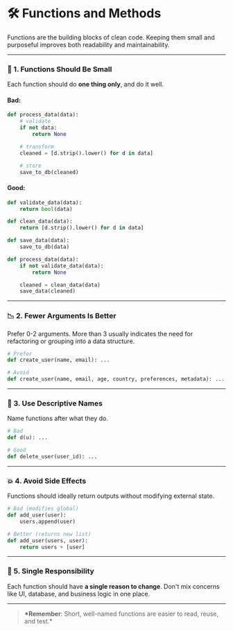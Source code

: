 # 🛠️ Functions and Methods

Functions are the building blocks of clean code. Keeping them small and purposeful improves both readability and maintainability.

---

### 📌 1. Functions Should Be Small

Each function should do **one thing only**, and do it well.

#### Bad:

```python
def process_data(data):
    # validate
    if not data:
        return None

    # transform
    cleaned = [d.strip().lower() for d in data]

    # store
    save_to_db(cleaned)
```

#### Good:

```python
def validate_data(data):
    return bool(data)

def clean_data(data):
    return [d.strip().lower() for d in data]

def save_data(data):
    save_to_db(data)

def process_data(data):
    if not validate_data(data):
        return None

    cleaned = clean_data(data)
    save_data(cleaned)
```

---

### 📉 2. Fewer Arguments Is Better

Prefer 0-2 arguments. More than 3 usually indicates the need for refactoring or grouping into a data structure.

```python
# Prefer
def create_user(name, email): ...

# Avoid
def create_user(name, email, age, country, preferences, metadata): ...
```

---

### 🧪 3. Use Descriptive Names

Name functions after what they do.

```python
# Bad
def d(u): ...

# Good
def delete_user(user_id): ...
```

---

### 💥 4. Avoid Side Effects

Functions should ideally return outputs without modifying external state.

```python
# Bad (modifies global)
def add_user(user):
    users.append(user)

# Better (returns new list)
def add_user(users, user):
    return users + [user]
```

---

### 🧹 5. Single Responsibility

Each function should have **a single reason to change**. Don't mix concerns like UI, database, and business logic in one place.

---

> **\*Remember**: Short, well-named functions are easier to read, reuse, and test.\*
